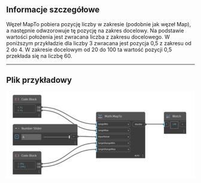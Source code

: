 ## Informacje szczegółowe
Węzeł MapTo pobiera pozycję liczby w zakresie (podobnie jak węzeł Map), a następnie odwzorowuje tę pozycję na zakres docelowy. Na podstawie wartości położenia jest zwracana liczba z zakresu docelowego. W poniższym przykładzie dla liczby 3 zwracana jest pozycja 0,5 z zakresu od 2 do 4. W zakresie docelowym od 20 do 100 ta wartość pozycji 0,5 przekłada się na liczbę 60.
___
## Plik przykładowy

![MapTo](./DSCore.Math.MapTo_img.jpg)

